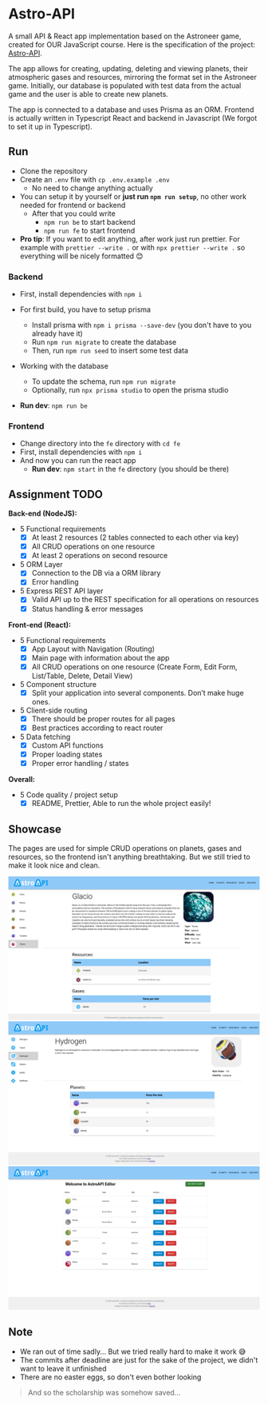 # Astro-API

A small API &amp; React app implementation based on the Astroneer game, created for OUR JavaScript course. Here is the specification of the project: [Astro-API](https://docs.google.com/document/d/1mbYYzY0j7Xq8KX8a2ei2_Ta1AQUWpfcpD0tORZt8AD4).

The app allows for creating, updating, deleting and viewing planets, their atmospheric gases and resources, mirroring the format set in the Astroneer game. Initially, our database is populated with test data from the actual game and the user is able to create new planets.

The app is connected to a database and uses Prisma as an ORM. Frontend is actually written in Typescript React and backend in Javascript (We forgot to set it up in Typescript).

## Run

- Clone the repository
- Create an `.env` file with `cp .env.example .env`
  - No need to change anything actually
- You can setup it by yourself or **just run `npm run setup`**, no other work needed for frontend or backend
  - After that you could write
    - `npm run be` to start backend
    - `npm run fe` to start frontend
- **Pro tip**: If you want to edit anything, after work just run prettier. For example with `prettier --write .` or with `npx prettier --write .` so everything will be nicely formatted 😊

### Backend

- First, install dependencies with `npm i`

- For first build, you have to setup prisma
  - Install prisma with `npm i prisma --save-dev` (you don't have to you already have it)
  - Run `npm run migrate` to create the database
  - Then, run `npm run seed` to insert some test data
- Working with the database
  - To update the schema, run `npm run migrate`
  - Optionally, run `npx prisma studio` to open the prisma studio
- **Run dev**: `npm run be`

### Frontend

- Change directory into the `fe` directory with `cd fe`
- First, install dependencies with `npm i`
- And now you can run the react app
  - **Run dev**: `npm start` in the `fe` directory (you should be there)

## Assignment TODO

**Back-end (NodeJS):**

- 5 Functional requirements
  - [x] At least 2 resources (2 tables connected to each other via key)
  - [x] All CRUD operations on one resource
  - [x] At least 2 operations on second resource
- 5 ORM Layer
  - [x] Connection to the DB via a ORM library
  - [x] Error handling
- 5 Express REST API layer
  - [x] Valid API up to the REST specification for all operations on resources
  - [x] Status handling & error messages

**Front-end (React):**

- 5 Functional requirements
  - [x] App Layout with Navigation (Routing)
  - [x] Main page with information about the app
  - [x] All CRUD operations on one resource (Create Form, Edit Form, List/Table, Delete, Detail View)
- 5 Component structure
  - [x] Split your application into several components. Don’t make huge ones.
- 5 Client-side routing
  - [x] There should be proper routes for all pages
  - [x] Best practices according to react router
- 5 Data fetching
  - [x] Custom API functions
  - [x] Proper loading states
  - [x] Proper error handling / states

**Overall:**

- 5 Code quality / project setup
  - [x] README, Prettier, Able to run the whole project easily!

## Showcase

The pages are used for simple CRUD operations on planets, gases and resources, so the frontend isn't anything breathtaking. But we still tried to make it look nice and clean.

![Planet page](.readme_example/planet.png)
![Gas page](.readme_example/gas.png)
![Editor page](.readme_example/editor.png)

## Note

- We ran out of time sadly... But we tried really hard to make it work 😅
- The commits after deadline are just for the sake of the project, we didn't want to leave it unfinished
- There are no easter eggs, so don't even bother looking

> And so the scholarship was somehow saved...

